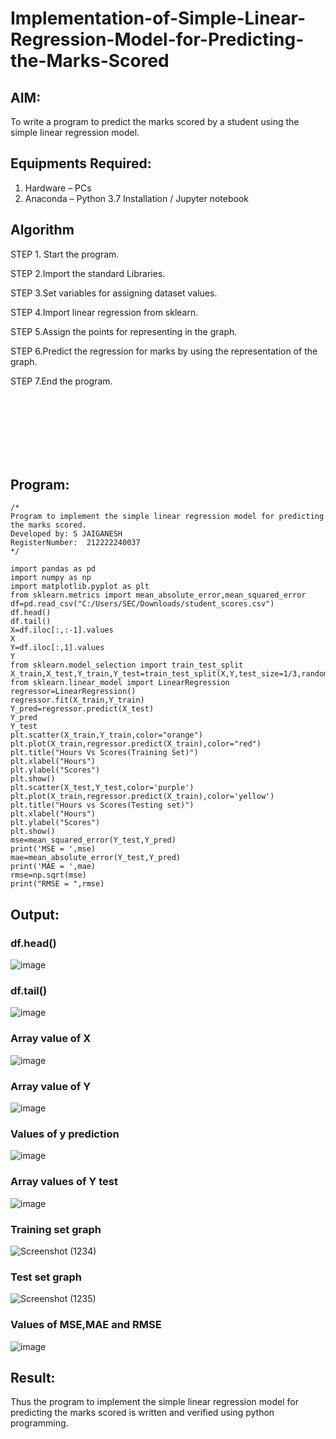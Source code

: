 # Implementation-of-Simple-Linear-Regression-Model-for-Predicting-the-Marks-Scored

## AIM:
To write a program to predict the marks scored by a student using the simple linear regression model.

## Equipments Required:
1. Hardware – PCs
2. Anaconda – Python 3.7 Installation / Jupyter notebook

## Algorithm

STEP 1. Start the program.

STEP 2.Import the standard Libraries.

STEP 3.Set variables for assigning dataset values.

STEP 4.Import linear regression from sklearn.

STEP 5.Assign the points for representing in the graph.

STEP 6.Predict the regression for marks by using the representation of the graph.

STEP 7.End the program.

<br>
<br>
<br>
<br>
<br>
<br>

## Program:
```
/*
Program to implement the simple linear regression model for predicting the marks scored.
Developed by: S JAIGANESH
RegisterNumber:  212222240037
*/
```
```
import pandas as pd
import numpy as np
import matplotlib.pyplot as plt
from sklearn.metrics import mean_absolute_error,mean_squared_error
df=pd.read_csv("C:/Users/SEC/Downloads/student_scores.csv")
df.head()
df.tail()
X=df.iloc[:,:-1].values
X
Y=df.iloc[:,1].values
Y
from sklearn.model_selection import train_test_split
X_train,X_test,Y_train,Y_test=train_test_split(X,Y,test_size=1/3,random_state=0)
from sklearn.linear_model import LinearRegression
regressor=LinearRegression()
regressor.fit(X_train,Y_train)
Y_pred=regressor.predict(X_test)
Y_pred
Y_test
plt.scatter(X_train,Y_train,color="orange")
plt.plot(X_train,regressor.predict(X_train),color="red")
plt.title("Hours Vs Scores(Training Set)")
plt.xlabel("Hours")
plt.ylabel("Scores")
plt.show()
plt.scatter(X_test,Y_test,color='purple')
plt.plot(X_train,regressor.predict(X_train),color='yellow')
plt.title("Hours vs Scores(Testing set)")
plt.xlabel("Hours")
plt.ylabel("Scores")
plt.show()
mse=mean_squared_error(Y_test,Y_pred)
print('MSE = ',mse)
mae=mean_absolute_error(Y_test,Y_pred)
print('MAE = ',mae)
rmse=np.sqrt(mse)
print("RMSE = ",rmse)  
```

## Output:


### df.head()
![image](https://github.com/VARSHINI22009118/Implementation-of-Simple-Linear-Regression-Model-for-Predicting-the-Marks-Scored/assets/119401150/b167b189-955e-4a58-98ed-81521b6a2307)

### df.tail()
![image](https://github.com/VARSHINI22009118/Implementation-of-Simple-Linear-Regression-Model-for-Predicting-the-Marks-Scored/assets/119401150/6e5d3991-a656-40dd-b590-f0cde57a9df7)



### Array value of X
![image](https://github.com/VARSHINI22009118/Implementation-of-Simple-Linear-Regression-Model-for-Predicting-the-Marks-Scored/assets/119401150/cbdade85-e2f8-4033-99ca-c150a2540f4d)

### Array value of Y
![image](https://github.com/VARSHINI22009118/Implementation-of-Simple-Linear-Regression-Model-for-Predicting-the-Marks-Scored/assets/119401150/bd500e67-4f89-4d8e-ac02-7a30adb63ea3)

### Values of y prediction
![image](https://github.com/VARSHINI22009118/Implementation-of-Simple-Linear-Regression-Model-for-Predicting-the-Marks-Scored/assets/119401150/0fb49543-18a3-462b-83e8-48da46913b68)



### Array values of Y test
![image](https://github.com/VARSHINI22009118/Implementation-of-Simple-Linear-Regression-Model-for-Predicting-the-Marks-Scored/assets/119401150/b84929fa-8bad-4fdd-8c4c-9c4b27499f28)

### Training set graph
![Screenshot (1234)](https://github.com/VARSHINI22009118/Implementation-of-Simple-Linear-Regression-Model-for-Predicting-the-Marks-Scored/assets/119401150/67edac83-7c77-495f-8a34-0f5d5a7659df)

### Test set graph
![Screenshot (1235)](https://github.com/VARSHINI22009118/Implementation-of-Simple-Linear-Regression-Model-for-Predicting-the-Marks-Scored/assets/119401150/3fc3a7b4-9592-44cb-bd08-0db9b71100c7)

### Values of MSE,MAE and RMSE
![image](https://github.com/VARSHINI22009118/Implementation-of-Simple-Linear-Regression-Model-for-Predicting-the-Marks-Scored/assets/119401150/be305b14-73bf-4a15-ae7f-7ade05dfec07)

## Result:
Thus the program to implement the simple linear regression model for predicting the marks scored is written and verified using python programming.
